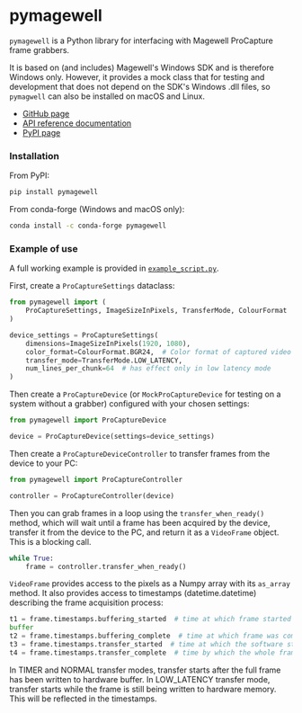 # pymagewell
`pymagewell` is a Python library for interfacing with Magewell ProCapture frame grabbers.

It is based on (and includes) Magewell's Windows SDK and is therefore Windows only. However, it provides a mock class
that for testing and development that does not depend on the SDK's Windows .dll files, so `pymagwell` can also be 
installed on macOS and Linux.

* [GitHub page](https://github.com/KCL-BMEIS/pymagewell)
* [API reference documentation](https://kcl-bmeis.github.io/pymagewell/)
* [PyPI page](https://pypi.org/project/pymagewell/)

### Installation

From PyPI:
```bash
pip install pymagewell
```
From conda-forge (Windows and macOS only):
```bash
conda install -c conda-forge pymagewell
```

### Example of use

A full working example is provided in
[`example_script.py`](https://github.com/KCL-BMEIS/pymagewell/blob/main/example_script.py).

First, create a `ProCaptureSettings` dataclass:

```python
from pymagewell import (
    ProCaptureSettings, ImageSizeInPixels, TransferMode, ColourFormat
)

device_settings = ProCaptureSettings(
    dimensions=ImageSizeInPixels(1920, 1080),
    color_format=ColourFormat.BGR24,  # Color format of captured video frames
    transfer_mode=TransferMode.LOW_LATENCY,
    num_lines_per_chunk=64  # has effect only in low latency mode
)
```
Then create a `ProCaptureDevice` (or `MockProCaptureDevice` for testing on a system without a grabber) configured with
your chosen settings:

```python
from pymagewell import ProCaptureDevice

device = ProCaptureDevice(settings=device_settings)
```
Then create a `ProCaptureDeviceController` to transfer frames from the device to your PC:

```python
from pymagewell import ProCaptureController

controller = ProCaptureController(device)
```
Then you can grab frames in a loop using the `transfer_when_ready()` method, which will wait until a frame has been 
acquired by the device, transfer it from the device to the PC, and return it as a `VideoFrame` object. This is a 
blocking call.
```python
while True:
    frame = controller.transfer_when_ready()
```
`VideoFrame` provides access to the pixels as a Numpy array with its `as_array` method. It also provides access to
timestamps (datetime.datetime) describing the frame acquisition process:
```python
t1 = frame.timestamps.buffering_started  # time at which frame started being written to the hardware buffer
buffer
t2 = frame.timestamps.buffering_complete  # time at which frame was completely written to the hardware buffer
t3 = frame.timestamps.transfer_started  # time at which the software started transferring the frame to PC memory
t4 = frame.timestamps.transfer_complete  # time by which the whole frame had arrived in PC memory
```
In TIMER and NORMAL transfer modes, transfer starts after the full frame has been written to hardware buffer. In 
LOW_LATENCY transfer mode, transfer starts while the frame is still being written to hardware memory. This will be 
reflected in the timestamps.
